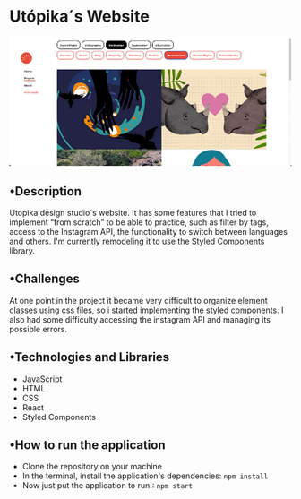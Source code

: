 # Utópika´s Website
<img src="https://raw.githubusercontent.com/felipedfe/felipedfe/main/assets/utopika-print.jpg" alt="tela da aplicação" width="600">

## •Description
Utopika design studio´s website. It has some features that I tried to implement “from scratch” to be able to practice, such as filter by tags, access to the Instagram API, the functionality to switch between languages and others. I'm currently remodeling it to use the Styled Components library.

## •Challenges
At one point in the project it became very difficult to organize element classes using css files, so i started implementing the styled components. I also had some difficulty accessing the instagram API and managing its possible errors.

## •Technologies and Libraries
- JavaScript
- HTML
- CSS
- React
- Styled Components

## •How to run the application
- Clone the repository on your machine
- In the terminal, install the application's dependencies: `npm install`
- Now just put the application to run!: `npm start`
